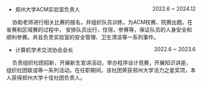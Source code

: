 - <p style="text-align:left;"> 郑州大学ACM实验室负责人 <span style="float:right;">2022.6 ~ 2024.12</span></p>
    协助老师进行相关比赛的报名，并组织队员训练，为ACM校赛、院赛出题。在省赛和区域赛的过程中， 安排队员出行，住宿，参赛等，保证队员的人身安全和顺利参赛。并且负责实验室的安全管理、卫生清洁等一系列事件。
- <p style="text-align:left;"> 计算机学术交流协会会长 <span style="float:right;">2022.6 ~ 2023.6</span></p>
    负责组织社团招新，开展新生宣讲活动，举办程序设计竞赛，开展知识讲座，组织社团联谊等一系列活动。在任职期间，该社团荣获郑州大学活力之星奖项，本人获得郑州大学十佳社团负责人。
